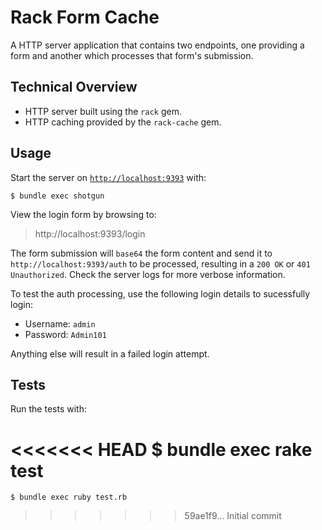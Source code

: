 # Rack Form Cache

A HTTP server application that contains two endpoints, one providing a form and another which processes that form's submission.

## Technical Overview

- HTTP server built using the `rack` gem.
- HTTP caching provided by the `rack-cache` gem.

## Usage

Start the server on [`http://localhost:9393`](http://localhost:9393) with:

    $ bundle exec shotgun

View the login form by browsing to:

> http://localhost:9393/login

The form submission will `base64` the form content and send it to `http://localhost:9393/auth` to be processed, resulting in a `200 OK` or `401 Unauthorized`. Check the server logs for more verbose information.

To test the auth processing, use the following login details to sucessfully login:

- Username: `admin`
- Password: `Admin101`

Anything else will result in a failed login attempt.

## Tests

Run the tests with:

<<<<<<< HEAD
    $ bundle exec rake test
=======
    $ bundle exec ruby test.rb
>>>>>>> 59ae1f9... Initial commit
